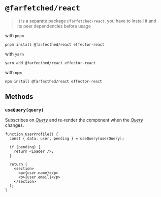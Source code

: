 # `@farfetched/react`

> It is a separate package `@farfetched/react`, you have to install it and its peer dependencies before usage

with `pnpm`

```sh
pnpm install @farfecthed/react effector-react
```

with `yarn`

```sh
yarn add @farfecthed/react effector-react
```

with `npm`

```sh
npm install @farfecthed/react effector-react
```

## Methods

### `useQuery(query)`

Subscribes on [_Query_](../primitives/query.md) and re-render the component when the [_Query_](../primitives/query.md) changes.

```tsx
function UserProfile() {
  const { data: user, pending } = useQuery(userQuery);

  if (pending) {
    return <Loader />;
  }

  return (
    <section>
      <p>{user.name}</p>
      <p>{user.email}</p>
    </section>
  );
}
```
